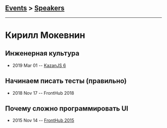 ## [Events](../README.md) > [Speakers](../speakers.md)
---

# Кирилл Мокевнин

## Инженерная культура
- 2019 Mar 01 -- [KazanJS 6](https://www.youtube.com/watch?v=nh3flmftHk4)    
## Начинаем писать тесты (правильно)
- 2018 Nov 17 -- FrontHub 2018    
## Почему сложно программировать UI
- 2015 Nov 14 -- [FrontHub 2015](https://www.youtube.com/watch?v=WaIff6Cs1gs)    
